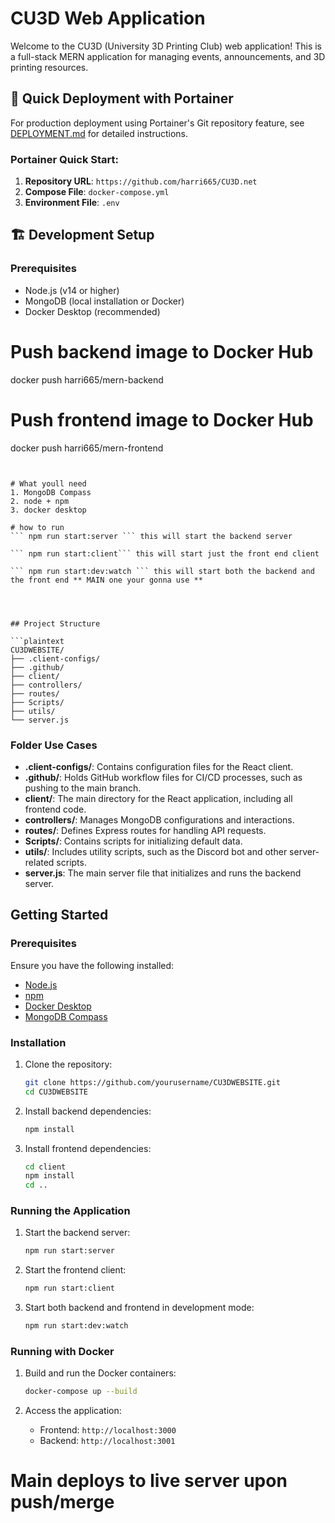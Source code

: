 # CU3D Web Application

Welcome to the CU3D (University 3D Printing Club) web application! This is a full-stack MERN application for managing events, announcements, and 3D printing resources.

## 🚀 Quick Deployment with Portainer

For production deployment using Portainer's Git repository feature, see [DEPLOYMENT.md](./DEPLOYMENT.md) for detailed instructions.

### Portainer Quick Start:
1. **Repository URL**: `https://github.com/harri665/CU3D.net`
2. **Compose File**: `docker-compose.yml`
3. **Environment File**: `.env`

## 🏗️ Development Setup

### Prerequisites
- Node.js (v14 or higher)
- MongoDB (local installation or Docker)
- Docker Desktop (recommended)

# Push backend image to Docker Hub
docker push harri665/mern-backend

# Push frontend image to Docker Hub
docker push harri665/mern-frontend
```


# What youll need 
1. MongoDB Compass 
2. node + npm 
3. docker desktop 

# how to run 
``` npm run start:server ``` this will start the backend server

``` npm run start:client``` this will start just the front end client 

``` npm run start:dev:watch ``` this will start both the backend and the front end ** MAIN one your gonna use ** 




## Project Structure

```plaintext
CU3DWEBSITE/
├── .client-configs/
├── .github/
├── client/
├── controllers/
├── routes/
├── Scripts/
├── utils/
└── server.js
```

### Folder Use Cases

- **.client-configs/**: Contains configuration files for the React client.
- **.github/**: Holds GitHub workflow files for CI/CD processes, such as pushing to the main branch.
- **client/**: The main directory for the React application, including all frontend code.
- **controllers/**: Manages MongoDB configurations and interactions.
- **routes/**: Defines Express routes for handling API requests.
- **Scripts/**: Contains scripts for initializing default data.
- **utils/**: Includes utility scripts, such as the Discord bot and other server-related scripts.
- **server.js**: The main server file that initializes and runs the backend server.


## Getting Started

### Prerequisites

Ensure you have the following installed:
- [Node.js](https://nodejs.org/)
- [npm](https://www.npmjs.com/)
- [Docker Desktop](https://www.docker.com/products/docker-desktop)
- [MongoDB Compass](https://www.mongodb.com/products/compass)

### Installation

1. Clone the repository:
    ```sh
    git clone https://github.com/yourusername/CU3DWEBSITE.git
    cd CU3DWEBSITE
    ```

2. Install backend dependencies:
    ```sh
    npm install
    ```

3. Install frontend dependencies:
    ```sh
    cd client
    npm install
    cd ..
    ```

### Running the Application

1. Start the backend server:
    ```sh
    npm run start:server
    ```

2. Start the frontend client:
    ```sh
    npm run start:client
    ```

3. Start both backend and frontend in development mode:
    ```sh
    npm run start:dev:watch
    ```

### Running with Docker

1. Build and run the Docker containers:
    ```sh
    docker-compose up --build
    ```

2. Access the application:
    - Frontend: `http://localhost:3000`
    - Backend: `http://localhost:3001`





# Main deploys to live server upon push/merge